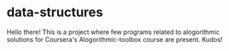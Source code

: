 # data-structures

Hello there!
This is a project where few programs related to alogorithmic solutions for
Coursera's Alogorithmic-toolbox course are present.
Kudos!
